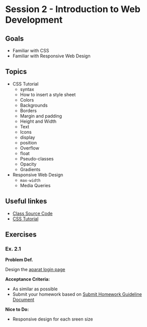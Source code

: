 # Session 2 - Introduction to Web Development
## Goals
* Familiar with CSS
* Familiar with Responsive Web Design
## Topics

* CSS Tutorial
  * syntax
  * How to insert a style sheet
  * Colors
  * Backgrounds
  * Borders
  * Margin and padding
  * Height and Width
  * Text
  * Icons
  * display
  * position
  * Overflow
  * float
  * Pseudo-classes
  * Opacity
  * Gradients
* Responsive Web Design
  * `max-width`
  * Media Queries


## Useful linkes
- [Class Source Code](https://github.com/zahrakbri/react-class/blob/Session-2/)
- [CSS Tutorial](https://www.w3schools.com/css/default.asp)

## Exercises


### Ex. 2.1

**Problem Def.**

Design the [aparat login page](https://www.aparat.com/authentication)

**Acceptance Criteria:**
* As similar as possible
* Submit your homework based on [Submit Homework Guideline Document](https://github.com/zahrakbri/react-class#submit-homeworks-guideline)

**Nice to Do:**
* Responsive design for each sreen size

